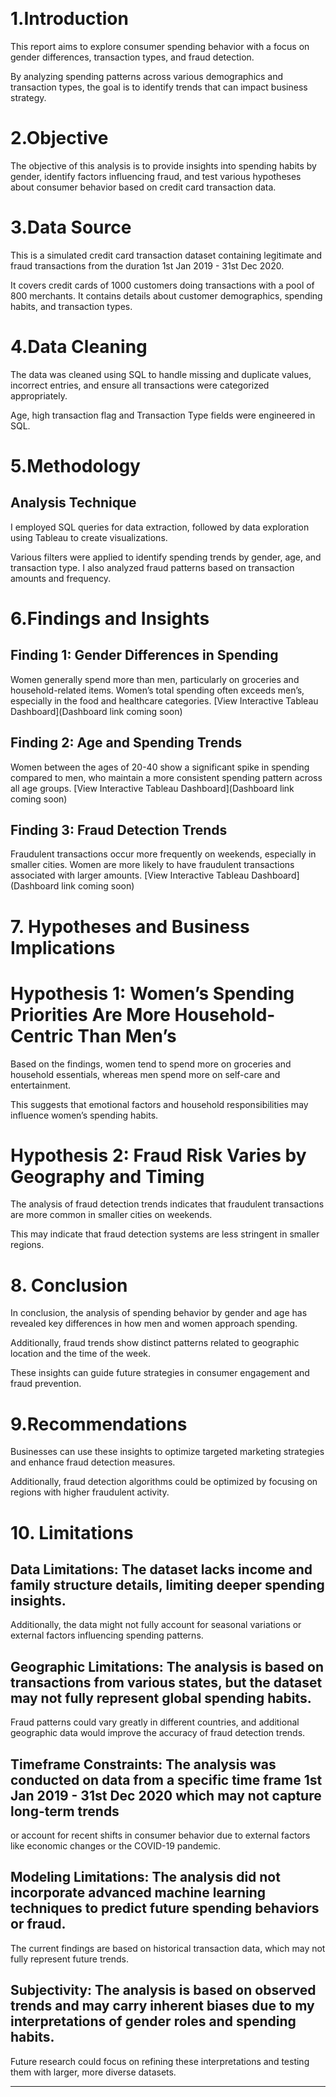 
 
# 1.Introduction

This report aims to explore consumer spending behavior with a focus on gender differences, transaction types, and fraud detection. 

By analyzing spending patterns across various demographics and transaction types, the goal is to identify trends that can impact business strategy.

# 2.Objective

The objective of this analysis is to provide insights into spending habits by gender, identify factors influencing fraud, and test various hypotheses about consumer behavior based on  credit card transaction data.

# 3.Data Source

This is a simulated credit card transaction dataset containing legitimate and fraud transactions from the duration 1st Jan 2019 - 31st Dec 2020. 

It covers credit cards of 1000 customers doing transactions with a pool of 800 merchants. It contains details about customer demographics, spending habits, and transaction types.

# 4.Data Cleaning
 
The data was cleaned using SQL to handle missing and duplicate values, incorrect entries, and ensure all transactions were categorized appropriately.

Age, high transaction flag and Transaction Type fields were engineered in SQL.

# 5.Methodology

## Analysis Technique
I employed SQL queries for data extraction, followed by data exploration using Tableau to create visualizations. 

Various filters were applied to identify spending trends by gender, age, and transaction type. I also analyzed fraud patterns based on transaction amounts and frequency.

# 6.Findings and Insights

## Finding 1: Gender Differences in Spending

Women generally spend more than men, particularly on groceries and household-related items. Women’s total spending often exceeds men’s, especially in the food and healthcare categories.
[View Interactive Tableau Dashboard](Dashboard link coming soon)

## Finding 2: Age and Spending Trends

Women between the ages of 20-40 show a significant spike in spending compared to men, who maintain a more consistent spending pattern across all age groups.
[View Interactive Tableau Dashboard](Dashboard link coming soon)

## Finding 3: Fraud Detection Trends

Fraudulent transactions occur more frequently on weekends, especially in smaller cities. Women are more likely to have fraudulent transactions associated with larger amounts.
[View Interactive Tableau Dashboard](Dashboard link coming soon)

# 7. Hypotheses and Business Implications

# Hypothesis 1: Women’s Spending Priorities Are More Household-Centric Than Men’s

Based on the findings, women tend to spend more on groceries and household essentials, whereas men spend more on self-care and entertainment. 

This suggests that emotional factors and household responsibilities may influence women’s spending habits.

# Hypothesis 2: Fraud Risk Varies by Geography and Timing

The analysis of fraud detection trends indicates that fraudulent transactions are more common in smaller cities on weekends. 

This may indicate that fraud detection systems are less stringent in smaller regions.

# 8. Conclusion

In conclusion, the analysis of spending behavior by gender and age has revealed key differences in how men and women approach spending. 

Additionally, fraud trends show distinct patterns related to geographic location and the time of the week. 

These insights can guide future strategies in consumer engagement and fraud prevention.

# 9.Recommendations

Businesses can use these insights to optimize targeted marketing strategies and enhance fraud detection measures.

Additionally, fraud detection algorithms could be optimized by focusing on regions with higher fraudulent activity.

# 10. Limitations

## Data Limitations: The dataset lacks income and family structure details, limiting deeper spending insights. 

Additionally, the data might not fully account for seasonal variations or external factors influencing spending patterns.

## Geographic Limitations: The analysis is based on transactions from various states, but the dataset may not fully represent global spending habits. 

Fraud patterns could vary greatly in different countries, and additional geographic data would improve the accuracy of fraud detection trends.

## Timeframe Constraints: The analysis was conducted on data from a specific time frame 1st Jan 2019 - 31st Dec 2020 which may not capture long-term trends

or account for recent shifts in consumer behavior due to external factors like economic changes or the COVID-19 pandemic.

## Modeling Limitations: The analysis did not incorporate advanced machine learning techniques to predict future spending behaviors or fraud. 

The current findings are based on historical transaction data, which may not fully represent future trends.

## Subjectivity: The analysis is based on observed trends and may carry inherent biases due to my interpretations of gender roles and spending habits. 

Future research could focus on refining these interpretations and testing them with larger, more diverse datasets.
________________________________________









